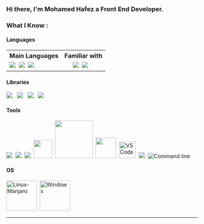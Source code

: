 ### Hi there, I'm Mohamed Hafez a Front End Developer.


### **What I Know :**
#### Languages
<table>
<tr>
  <th> Main Languages </th>
  <th> Familiar with </th>
</tr>
<tr>
  <td>
    <img src="https://img.icons8.com/color/48/000000/html-5.png"/>&nbsp;
    <img src="https://img.icons8.com/color/48/000000/css3.png"/>&nbsp;
    <img src="https://img.icons8.com/color/48/000000/javascript.png"/>
    &nbsp;&nbsp;&nbsp;
  </td>

  <td>
    &nbsp;&nbsp;&nbsp;&nbsp;
    <img src="https://img.icons8.com/color/48/000000/python.png"/>&nbsp;
    <img src="https://img.icons8.com/color/48/000000/c-programming.png"/>
  </td>
</tr>
</table>

#### Libraries
  <img src="https://img.icons8.com/color/48/000000/react-native.png"/>&nbsp;&nbsp;
  <img src="https://img.icons8.com/color/48/000000/redux.png"/>&nbsp;&nbsp;
  <img src="https://img.icons8.com/color/48/000000/sass.png"/>&nbsp;&nbsp;
  <img src="https://img.icons8.com/color/48/000000/bootstrap.png"/>


#### Tools
  <img src="https://img.icons8.com/color/48/000000/git.png"/>&nbsp;
  <img src="https://img.icons8.com/fluent/48/000000/github.png"/>&nbsp;
  <img src="https://img.icons8.com/color/48/000000/npm.png"/>&nbsp;
  <img width="48px" src="https://img.icons8.com/dusk/64/000000/webpack.png"/>&nbsp;
  <img width="100px" src="https://d33wubrfki0l68.cloudfront.net/7a197cfe44548cc1a3f581152af70a3051e11671/78df8/img/babel.svg"/>&nbsp;
  <img width="54px" src="https://parceljs.org/assets/parcel.png">&nbsp;
  <img alt="VS Code" width="44px" src="https://upload.wikimedia.org/wikipedia/commons/thumb/9/9a/Visual_Studio_Code_1.35_icon.svg/64px-Visual_Studio_Code_1.35_icon.svg.png">&nbsp;
  <img src="https://img.icons8.com/color/48/000000/atom-editor.png"/>&nbsp;
  <img alt="Command line" src="https://img.icons8.com/fluent/48/000000/console.png"/>

#### OS
  <img alt="Linux-Manjaro" src="https://manjaro.org/img/logo.svg" width="80px"/>&nbsp;
  <img alt="Windows" src="https://upload.wikimedia.org/wikipedia/commons/thumb/0/05/Windows_10_Logo.svg/250px-Windows_10_Logo.svg.png" width="80px" />&nbsp;

---
